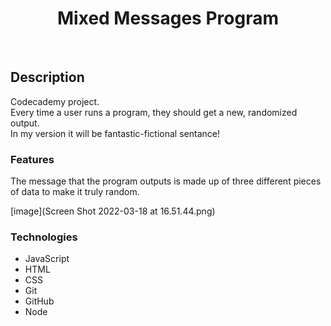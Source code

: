 <h1 align="center"><strong>Mixed Messages Program</strong></h1>
</br>

## Description 
Codecademy project.  
Every time a user runs a program, they should get a new, randomized output.  
In my version it will be fantastic-fictional sentance! 

### Features 
The message that the program outputs is made up of three different pieces of data to make it truly random.

[image](Screen Shot 2022-03-18 at 16.51.44.png)

### Technologies
+ JavaScript
+ HTML
+ CSS
+ Git
+ GitHub
+ Node


